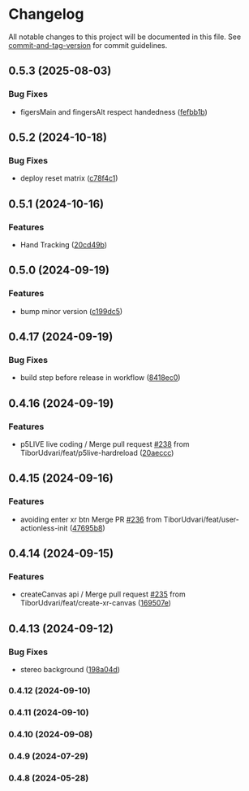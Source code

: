 # Changelog

All notable changes to this project will be documented in this file. See [commit-and-tag-version](https://github.com/absolute-version/commit-and-tag-version) for commit guidelines.

## 0.5.3 (2025-08-03)


### Bug Fixes

* figersMain and fingersAlt respect handedness ([fefbb1b](https://github.com/stalgiag/p5.xr/commit/fefbb1b1b63fd477c8d2cd87634474ba1e658aa2))

## 0.5.2 (2024-10-18)


### Bug Fixes

* deploy reset matrix ([c78f4c1](https://github.com/stalgiag/p5.xr/commit/c78f4c128a961ff54e2485c91081cb86a6062e64))

## 0.5.1 (2024-10-16)


### Features

* Hand Tracking ([20cd49b](https://github.com/stalgiag/p5.xr/commit/20cd49bd50cab7ca674744b3d8b9f8ebb2a2b75c))

## 0.5.0 (2024-09-19)


### Features

* bump minor version ([c199dc5](https://github.com/stalgiag/p5.xr/commit/c199dc5ea0fa804a637d16d013c0b04e5b5b3d0a))

## 0.4.17 (2024-09-19)


### Bug Fixes

* build step before release in workflow ([8418ec0](https://github.com/stalgiag/p5.xr/commit/8418ec02eb7cbe49b8f55e86e52c6b689625be0a))

## 0.4.16 (2024-09-19)


### Features

* p5LIVE live coding / Merge pull request [#238](https://github.com/stalgiag/p5.xr/issues/238) from TiborUdvari/feat/p5live-hardreload ([20aeccc](https://github.com/stalgiag/p5.xr/commit/20aeccc8ed263a32b05e812bec8e0a0735859000))

## 0.4.15 (2024-09-16)


### Features

* avoiding enter xr btn Merge PR [#236](https://github.com/stalgiag/p5.xr/issues/236) from TiborUdvari/feat/user-actionless-init ([47695b8](https://github.com/stalgiag/p5.xr/commit/47695b8b491ef1b0be0b850a42141d7fb3b79c0b))

## 0.4.14 (2024-09-15)


### Features

*  createCanvas api / Merge pull request [#235](https://github.com/stalgiag/p5.xr/issues/235) from TiborUdvari/feat/create-xr-canvas ([169507e](https://github.com/stalgiag/p5.xr/commit/169507e4e4e495a04aa405c9d66dc406da4742d6))

## 0.4.13 (2024-09-12)


### Bug Fixes

* stereo background ([198a04d](https://github.com/stalgiag/p5.xr/commit/198a04dc7617df719647ff03a3bf4b0f2e3745bb))

### 0.4.12 (2024-09-10)

### 0.4.11 (2024-09-10)

### 0.4.10 (2024-09-08)

### 0.4.9 (2024-07-29)

### 0.4.8 (2024-05-28)
